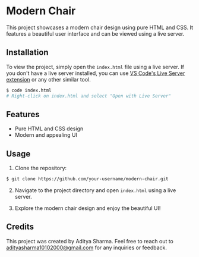 # Modern Chair

This project showcases a modern chair design using pure HTML and CSS. It features a beautiful user interface and can be viewed using a live server.

## Installation

To view the project, simply open the `index.html` file using a live server. If you don't have a live server installed, you can use [VS Code's Live Server extension](https://marketplace.visualstudio.com/items?itemName=ritwickdey.LiveServer) or any other similar tool.

```bash
$ code index.html
# Right-click on index.html and select "Open with Live Server"
```

## Features

- Pure HTML and CSS design
- Modern and appealing UI

## Usage

1. Clone the repository:

```bash
$ git clone https://github.com/your-username/modern-chair.git
```

2. Navigate to the project directory and open `index.html` using a live server.

3. Explore the modern chair design and enjoy the beautiful UI!

## Credits

This project was created by Aditya Sharma. Feel free to reach out to adityasharma10102000@gmail.com for any inquiries or feedback.

